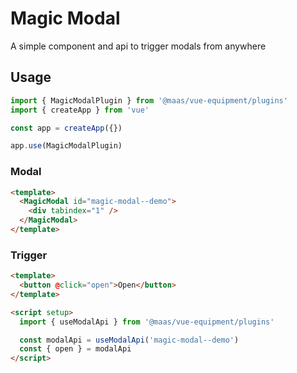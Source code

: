 # Magic Modal

A simple component and api to trigger modals from anywhere

## Usage

```js
import { MagicModalPlugin } from '@maas/vue-equipment/plugins'
import { createApp } from 'vue'

const app = createApp({})

app.use(MagicModalPlugin)
```

### Modal

```html
<template>
  <MagicModal id="magic-modal--demo">
    <div tabindex="1" />
  </MagicModal>
</template>
```

### Trigger

```html
<template>
  <button @click="open">Open</button>
</template>

<script setup>
  import { useModalApi } from '@maas/vue-equipment/plugins'

  const modalApi = useModalApi('magic-modal--demo')
  const { open } = modalApi
</script>
```
